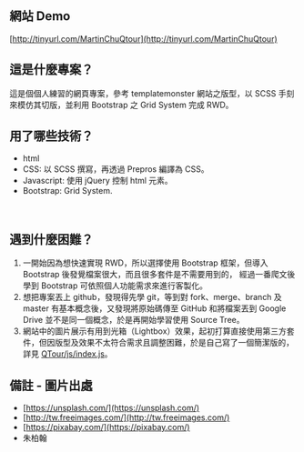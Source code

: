 ## 網站 Demo

[http://tinyurl.com/MartinChuQtour](http://tinyurl.com/MartinChuQtour)
<br>

## 這是什麼專案？
這是個個人練習的網頁專案，參考 templatemonster 網站之版型，以 SCSS 手刻來模仿其切版，並利用 Bootstrap 之 Grid System 完成 RWD。
<br>

## 用了哪些技術？
- html
- CSS: 以 SCSS 撰寫，再透過 Prepros 編譯為 CSS。
- Javascript: 使用 jQuery 控制 html 元素。
- Bootstrap: Grid System.
<br>

## 遇到什麼困難？
1. 一開始因為想快速實現 RWD，所以選擇使用 Bootstrap 框架，但導入Bootstrap 後發覺檔案很大，而且很多套件是不需要用到的，
經過一番爬文後學到 Bootstrap 可依照個人功能需求來進行客製化。
2. 想把專案丟上 github，發現得先學 git，等到對 fork、merge、branch 及 master 有基本概念後，又發現將原始碼傳至 GitHub 和將檔案丟到 Google Drive 並不是同一個概念，於是再開始學習使用 Source Tree。
3. 網站中的圖片展示有用到光箱（Lightbox）效果，起初打算直接使用第三方套件，但因版型及效果不太符合需求且調整困難，於是自己寫了一個簡潔版的，詳見 [QTour/js/index.js](https://github.com/FantasyQ/QTour/blob/master/js/index.js#L20-L29)。

## 備註 - 圖片出處
- [https://unsplash.com/](https://unsplash.com/)
- [http://tw.freeimages.com/](http://tw.freeimages.com/)
- [https://pixabay.com/](https://pixabay.com/)
- 朱柏翰
